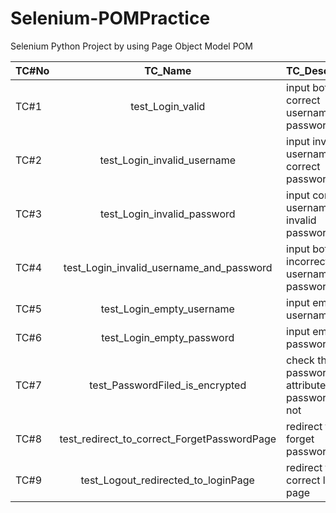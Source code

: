 # Selenium-POMPractice
Selenium Python Project by using Page Object Model POM  
 
| TC#No        | TC_Name           | TC_Description  |
| ------------- |:-------------:| -----|
| TC#1      | test_Login_valid | input both correct username and password  |
| TC#2      | test_Login_invalid_username      |   input invalid username but correct password |
| TC#3 | test_Login_invalid_password      |    input correct username but invalid password |
| TC#4      | test_Login_invalid_username_and_password | input both incorrect username and password  |
| TC#5      | test_Login_empty_username      |  input empty username |
| TC#6 | test_Login_empty_password      |    input empty password |
| TC#7      | test_PasswordFiled_is_encrypted | check the password field attributed is password or not |
| TC#8      | test_redirect_to_correct_ForgetPasswordPage      |  redirect to forget password page |
| TC#9  | test_Logout_redirected_to_loginPage      |    redirect to correct login page |
